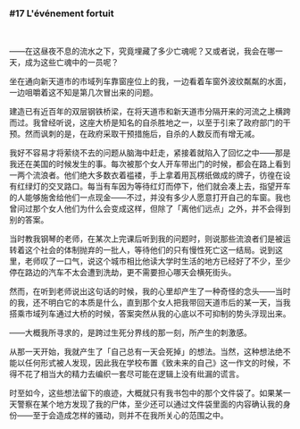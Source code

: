### #17 L'événement fortuit

&emsp;

——在这昼夜不息的流水之下，究竟埋藏了多少亡魂呢？又或者说，我会在哪一天，成为这些亡魂中的一员呢？

坐在通向新天道市的市域列车靠窗座位上的我，一边看着车窗外波纹粼粼的水面，一边咀嚼着这不知是第几次冒出来的问题。

建造已有近百年的双层钢铁桥梁，在将天道市和新天道市分隔开来的河流之上横跨而过。我曾经听说，这座大桥是知名的自杀胜地之一，以至于引来了政府部门的干预。然而讽刺的是，在政府采取干预措施后，自杀的人数反而有增无减。

我好不容易才将萦绕不去的问题从脑海中赶走，紧接着就陷入了回忆之中——那是我还在美国的时候发生的事。每次被那个女人开车带出门的时候，都会在路上看到一两个流浪者。他们绝大多数衣着褴褛，手上拿着用瓦楞纸做成的牌子，彷徨在设有红绿灯的交叉路口。每当有车因为等待红灯而停下，他们就会凑上去，指望开车的人能够施舍给他们一点现金——不过，并没有多少人愿意打开自己的车窗。我也曾问过那个女人他们为什么会变成这样，但除了「离他们远点」之外，并不会得到别的答案。

当时教我钢琴的老师，在某次上完课后听到我的问题时，则说那些流浪者们是被运转着这个社会的体制抛弃的一批人，等待他们的只有慢性死亡这一结局。说到这里，老师叹了一口气，说这个城市相比他读大学时生活的地方已经好了不少，至少停在路边的汽车不太会遭到洗劫，更不需要担心哪天会横死街头。

然而，在听到老师说出这句话的时候，我的心里却产生了一种奇怪的念头——当时的我，还不明白它的本质是什么，直到那个女人把我带回天道市后的某一天，当我搭乘市域列车通过大桥的时候，答案突然从我的心底以不可抑制的势头浮现出来。

——大概我所寻求的，是跨过生死分界线的那一刻，所产生的刺激感。

从那一天开始，我就产生了「自己总有一天会死掉」的想法。当然，这种想法绝不能以任何形式被人发现，因此我在学校布置《致未来的自己》这一作文的时候，不得不花了相当大的精力去编织一套尽可能在逻辑上没有纰漏的谎言。

时至如今，这些想法留下的痕迹，大概就只有我书包中的那个文件袋了。如果某一天警察在某个地方发现了我的尸体，至少还可以通过文件袋里面的内容确认我的身份——至于会造成怎样的骚动，则并不在我所关心的范围之中。

&emsp;
